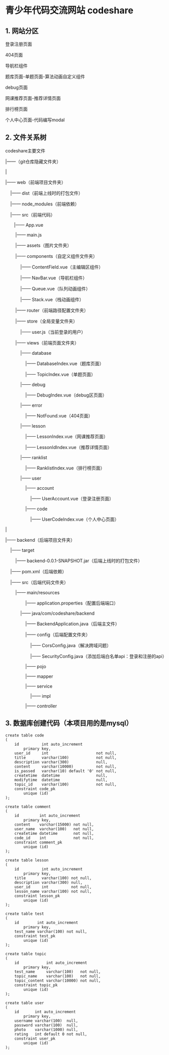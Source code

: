 # 青少年代码交流网站 codeshare

## 1. 网站分区

登录注册页面

404页面

导航栏组件

题库页面-单题页面-算法动画自定义组件

debug页面

网课推荐页面-推荐详情页面

排行榜页面

个人中心页面-代码编写modal



## 2. 文件关系树

codeshare主要文件

|——（git仓库隐藏文件夹）

|

|——  web（前端项目文件夹）

    |—— dist（前端上线时的打包文件）

    |——  node_modules（前端依赖）

    |——  src（前端代码）

        |——  App.vue

        |——  main.js

        |——  assets（图片文件夹）

        |——  components（自定义组件文件夹）

             |——  ContentField.vue（主编辑区组件）

             |——  NavBar.vue（导航栏组件）

             |——  Queue.vue（队列动画组件）

             |——  Stack.vue（栈动画组件）

        |——  router（前端路径配置文件夹）

        |——  store（全局变量文件夹）

            |——  user.js（当前登录的用户）

        |——  views（前端页面文件夹）

            |——  database

                |——  DatabaseIndex.vue（题库页面）

                |——  TopicIndex.vue（单题页面）

            |——  debug

                |——  DebugIndex.vue（debug区页面）

            |——  error

                |——  NotFound.vue（404页面）

            |——  lesson

                |——  LessonIndex.vue（网课推荐页面）

                |——  LessonIdIndex.vue（推荐详情页面）

            |——  ranklist

                |——  RanklistIndex.vue（排行榜页面）

            |——  user

                |——  account

                    |——  UserAccount.vue（登录注册页面）

                |——  code

                    |——  UserCodeIndex.vue（个人中心页面）

|

|——  backend（后端项目文件夹）

    |——  target

        |——  backend-0.0.1-SNAPSHOT.jar（后端上线时的打包文件）

    |——  pom.xml（后端依赖）

    |——  src（后端代码文件夹）

        |——  main/resources

                |——  application.properties（配置后端端口）

            |——  java/com/codeshare/backend

                |——  BackendApplication.java（后端主文件）

                |——  config（后端配置文件夹）

                    |——  CorsConfig.java（解决跨域问题）

                    |——  SecurityConfig.java（添加后端白名单api：登录和注册的api）

                |——  pojo

                |——  mapper

                |——  service

                    |——  impl

                |—— controller



## 3. 数据库创建代码（本项目用的是mysql）

```
create table code
(
    id          int auto_increment
        primary key,
    user_id     int                     not null,
    title       varchar(100)            not null,
    description varchar(300)            null,
    content     varchar(10000)          not null,
    is_passed   varchar(10) default '0' not null,
    createtime  datetime                null,
    modifytime  datetime                null,
    topic_id    varchar(100)            not null,
    constraint code_pk
        unique (id)
);

create table comment
(
    id         int auto_increment
        primary key,
    content    varchar(15000) not null,
    user_name  varchar(100)   not null,
    createtime datetime       not null,
    code_id    int            not null,
    constraint comment_pk
        unique (id)
);

create table lesson
(
    id          int auto_increment
        primary key,
    title       varchar(100) not null,
    description varchar(300) null,
    user_id     int          not null,
    lesson_name varchar(100) not null,
    constraint lesson_pk
        unique (id)
);

create table test
(
    id        int auto_increment
        primary key,
    test_name varchar(100) not null,
    constraint test_pk
        unique (id)
);

create table topic
(
    id            int auto_increment
        primary key,
    test_name     varchar(100)   not null,
    topic_name    varchar(100)   not null,
    topic_content varchar(10000) not null,
    constraint topic_pk
        unique (id)
);

create table user
(
    id       int auto_increment
        primary key,
    username varchar(100)  null,
    password varchar(100)  null,
    photo    varchar(1000) null,
    rating   int default 0 not null,
    constraint user_pk
        unique (id)
);


```
























